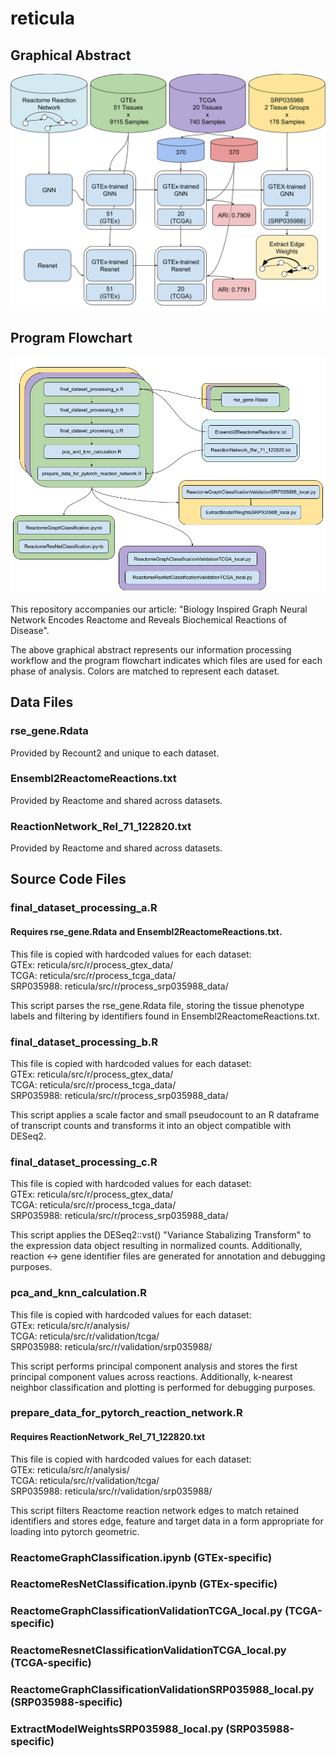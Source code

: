 # reticula
## Graphical Abstract
![Graphical Abstract Image](Graphical%20Abstract.png)
## Program Flowchart
![Program Flowchart Image](Program%20Flowchart.png)

This repository accompanies our article: "Biology Inspired Graph Neural Network Encodes Reactome and Reveals Biochemical Reactions of Disease".

The above graphical abstract represents our information processing workflow and the program flowchart indicates which files are used for each phase of analysis. Colors are matched to represent each dataset.

## Data Files

### rse_gene.Rdata
Provided by Recount2 and unique to each dataset.

### Ensembl2ReactomeReactions.txt
Provided by Reactome and shared across datasets.

### ReactionNetwork_Rel_71_122820.txt
Provided by Reactome and shared across datasets.

## Source Code Files

### final_dataset_processing_a.R
#### Requires rse_gene.Rdata and Ensembl2ReactomeReactions.txt.
This file is copied with hardcoded values for each dataset:  
GTEx: reticula/src/r/process_gtex_data/  
TCGA: reticula/src/r/process_tcga_data/  
SRP035988: reticula/src/r/process_srp035988_data/  

This script parses the rse_gene.Rdata file, storing the tissue phenotype labels and filtering by identifiers found in Ensembl2ReactomeReactions.txt.  

### final_dataset_processing_b.R
This file is copied with hardcoded values for each dataset:  
GTEx: reticula/src/r/process_gtex_data/  
TCGA: reticula/src/r/process_tcga_data/  
SRP035988: reticula/src/r/process_srp035988_data/  

This script applies a scale factor and small pseudocount to an R dataframe of transcript counts and transforms it into an object compatible with DESeq2.  

### final_dataset_processing_c.R
This file is copied with hardcoded values for each dataset:  
GTEx: reticula/src/r/process_gtex_data/  
TCGA: reticula/src/r/process_tcga_data/  
SRP035988: reticula/src/r/process_srp035988_data/  

This script applies the DESeq2::vst() "Variance Stabalizing Transform" to the expression data object resulting in normalized counts. Additionally, reaction <-> gene identifier files are generated for annotation and debugging purposes.  

### pca_and_knn_calculation.R
This file is copied with hardcoded values for each dataset:  
GTEx: reticula/src/r/analysis/  
TCGA: reticula/src/r/validation/tcga/  
SRP035988: reticula/src/r/validation/srp035988/  

This script performs principal component analysis and stores the first principal component values across reactions. Additionally, k-nearest neighbor classification and plotting is performed for debugging purposes.  

### prepare_data_for_pytorch_reaction_network.R
#### Requires ReactionNetwork_Rel_71_122820.txt
This file is copied with hardcoded values for each dataset:  
GTEx: reticula/src/r/analysis/  
TCGA: reticula/src/r/validation/tcga/  
SRP035988: reticula/src/r/validation/srp035988/  

This script filters Reactome reaction network edges to match retained identifiers and stores edge, feature and target data in a form appropriate for loading into pytorch geometric.  

### ReactomeGraphClassification.ipynb (GTEx-specific)

### ReactomeResNetClassification.ipynb (GTEx-specific)

### ReactomeGraphClassificationValidationTCGA_local.py (TCGA-specific)

### ReactomeResnetClassificationValidationTCGA_local.py (TCGA-specific)

### ReactomeGraphClassificationValidationSRP035988_local.py (SRP035988-specific)

### ExtractModelWeightsSRP035988_local.py (SRP035988-specific)

